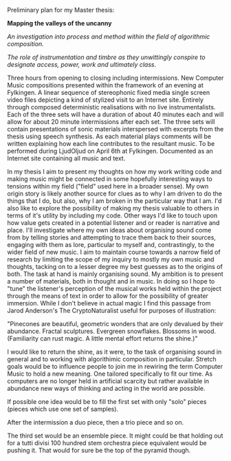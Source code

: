 Preliminary plan for my Master thesis:  

**Mapping the valleys of the uncanny**  

_An investigation into process and method within the field of algorithmic
composition._

_The role of instrumentation and timbre as they unwittingly
conspire to designate access, power, work and ultimately class._  

Three hours from opening to closing including intermissions. New Computer Music
compositions presented within the framework of an evening at Fylkingen. A linear
sequence of stereophonic fixed media single screen video files depicting a kind
of stylized visit to an Internet site. Entirely through composed deterministic
realisations with no live instrumentalists. Each of the three sets will have a
duration of about 40 minutes each and will allow for about 20 minute
intermissions after each set. The three sets will contain presentations of sonic
materials interspersed with excerpts from the thesis using speech synthesis. As
each material plays comments will be written explaining how each line
contributes to the resultant music. To be performed during LjudOljud on April
6th at Fylkingen. Documented as an Internet site containing all music and text. 

In my thesis I aim to present my thoughts on how my work writing code and making
music might be connected in some hopefully interesting ways to tensions within
my field ("field" used here in a broader sense). My own origin story is likely
another source for clues as to why I am driven to do the things that I do, but
also, why I am broken in the particular way that I am. I'd also like to explore
the possibility of making my thesis valuable to others in terms of it's utility
by including my code. Other ways I'd like to touch upon how value gets created
in a potential listener and or reader is narrative and place. I'll investigate
where my own ideas about organising sound come from by telling stories and
attempting to trace them back to their sources, engaging with them as lore,
particular to myself and, contrastingly, to the wider field of new music. I aim
to maintain course towards a narrow field of research by limiting the scope of
my inquiry to mostly my own music and thoughts, tacking on to a lesser degree my
best guesses as to the origins of both. The task at hand is mainly organising
sound. My ambition is to present a number of materials, both in thought and in
music. In doing so I hope to "tune" the listener's perception of the musical
works held within the project through the means of text in order to allow for
the possibility of greater immersion. While I don't believe in actual magic I
find this passage from Jarod Anderson's The CryptoNaturalist useful for purposes
of illustration:

"Pinecones are beautiful, geometric wonders that are only devalued by their
abundance. Fractal sculptures. Evergreen snowflakes. Blossoms in wood.
(Familiarity can rust magic. A little mental effort returns the shine.)" 

I would like to return the shine, as it were, to the task of organising sound in
general and to working with algorithimic composition in particular. 
Stretch goals would be to influence people to join me in rewiring the term
Computer Music to hold a new meaning. One tailored specifically to fit our time.
As computers are no longer held in artificial scarcity but rather available in
abundance new ways of thinking and acting in the world are possible.

If possible one idea would be to fill the first set with only "solo" pieces
(pieces which use one set of samples).

After the intermission a duo piece, then a trio piece and so on.

The third set would be an ensemble piece. It might could be that holding out for
a tutti divisi 100 hundred stem orchestra piece equivalent would be pushing it.
That would for sure be the top of the pyramid though.
